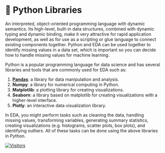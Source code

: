 # 🐍 Python Libraries

An interpreted, object-oriented programming language with dynamic semantics. Its high-level, built-in data structures, combined with dynamic typing and dynamic binding, make it very attractive for rapid application development, as well as for use as a scripting or glue language to connect existing components together. Python and EDA can be used together to identify missing values in a data set, which is important so you can decide how to handle missing values for machine learning.

Python is a popular programming language for data science and has several libraries and tools that are commonly used for EDA such as:

1. **[Pandas](pandas.md)**: a library for data manipulation and analysis.
2. **Numpy**: a library for numerical computing in Python.
3. **Matplotlib**: a plotting library for creating visualizations.
4. **Seaborn**: a library based on matplotlib for creating visualizations with a higher-level interface.
5. **Plotly**: an interactive data visualization library.

In EDA, you might perform tasks such as cleaning the data, handling missing values, transforming variables, generating summary statistics, creating visualizations (e.g. histograms, scatter plots, box plots), and identifying outliers. All of these tasks can be done using the above libraries in Python.

[![Visitors](https://api.visitorbadge.io/api/visitors?path=https%3A%2F%2Fgithub.com%2Fdrshahizan\&labelColor=%23697689\&countColor=%23555555\&style=plastic)](https://visitorbadge.io/status?path=https%3A%2F%2Fgithub.com%2Fdrshahizan)
